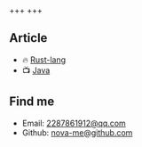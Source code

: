 +++
+++
## Article
  - 🔥 [Rust-lang](./blog/rust)
  - 📺 [Java](./blog/java)

## Find me
  - Email: [2287861912@qq.com](2287861912@qq.com)
  - Github: [nova-me@github.com](https://github.com/nova-me)